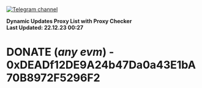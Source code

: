 [![Telegram channel](https://img.shields.io/endpoint?url=https://runkit.io/damiankrawczyk/telegram-badge/branches/master?url=https://t.me/n4z4v0d)](https://t.me/n4z4v0d) 

**Dynamic Updates Proxy List with Proxy Checker**  
**Last Updated: 22.12.23 00:27**

# DONATE (_any evm_) - 0xDEADf12DE9A24b47Da0a43E1bA70B8972F5296F2
